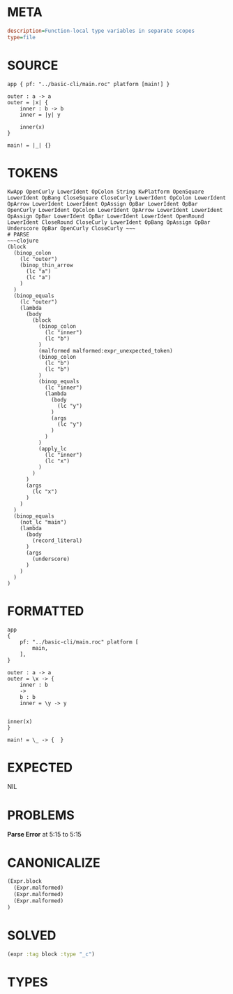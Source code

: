 # META
~~~ini
description=Function-local type variables in separate scopes
type=file
~~~
# SOURCE
~~~roc
app { pf: "../basic-cli/main.roc" platform [main!] }

outer : a -> a
outer = |x| {
    inner : b -> b
    inner = |y| y

    inner(x)
}

main! = |_| {}
~~~
# TOKENS
~~~text
KwApp OpenCurly LowerIdent OpColon String KwPlatform OpenSquare LowerIdent OpBang CloseSquare CloseCurly LowerIdent OpColon LowerIdent OpArrow LowerIdent LowerIdent OpAssign OpBar LowerIdent OpBar OpenCurly LowerIdent OpColon LowerIdent OpArrow LowerIdent LowerIdent OpAssign OpBar LowerIdent OpBar LowerIdent LowerIdent OpenRound LowerIdent CloseRound CloseCurly LowerIdent OpBang OpAssign OpBar Underscore OpBar OpenCurly CloseCurly ~~~
# PARSE
~~~clojure
(block
  (binop_colon
    (lc "outer")
    (binop_thin_arrow
      (lc "a")
      (lc "a")
    )
  )
  (binop_equals
    (lc "outer")
    (lambda
      (body
        (block
          (binop_colon
            (lc "inner")
            (lc "b")
          )
          (malformed malformed:expr_unexpected_token)
          (binop_colon
            (lc "b")
            (lc "b")
          )
          (binop_equals
            (lc "inner")
            (lambda
              (body
                (lc "y")
              )
              (args
                (lc "y")
              )
            )
          )
          (apply_lc
            (lc "inner")
            (lc "x")
          )
        )
      )
      (args
        (lc "x")
      )
    )
  )
  (binop_equals
    (not_lc "main")
    (lambda
      (body
        (record_literal)
      )
      (args
        (underscore)
      )
    )
  )
)
~~~
# FORMATTED
~~~roc
app
{
	pf: "../basic-cli/main.roc" platform [
		main,
	],
}

outer : a -> a
outer = \x -> {
	inner : b
	->
	b : b
	inner = \y -> y
	

inner(x)
}

main! = \_ -> {  }
~~~
# EXPECTED
NIL
# PROBLEMS
**Parse Error**
at 5:15 to 5:15

# CANONICALIZE
~~~clojure
(Expr.block
  (Expr.malformed)
  (Expr.malformed)
  (Expr.malformed)
)
~~~
# SOLVED
~~~clojure
(expr :tag block :type "_c")
~~~
# TYPES
~~~roc
~~~
